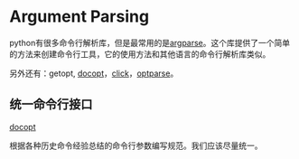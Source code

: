 # Argument Parsing

python有很多命令行解析库，但是最常用的是[argparse](https://docs.python.org/3/library/argparse.html)。这个库提供了一个简单的方法来创建命令行工具，它的使用方法和其他语言的命令行解析库类似。

另外还有：getopt, [docopt](http://docopt.org/)，[click](http://click.pocoo.org/5/)，[optparse](https://docs.python.org/2/library/optparse.html)。

## 统一命令行接口

[docopt](http://docopt.org/)

根据各种历史命令经验总结的命令行参数编写规范。我们应该尽量统一。